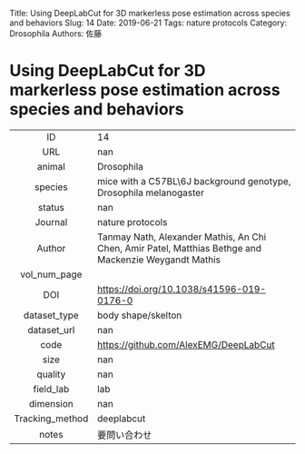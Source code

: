 Title: Using DeepLabCut for 3D markerless pose estimation across species and behaviors
Slug: 14
Date: 2019-06-21
Tags: nature protocols
Category:  Drosophila
Authors: 佐藤

# Using DeepLabCut for 3D markerless pose estimation across species and behaviors

|||
|:-:|:-|
|ID| 14|
|URL| nan|
|animal|  Drosophila|
|species| mice with a C57BL\6J background genotype, Drosophila melanogaster|
|status| nan|
|Journal| nature protocols|
|Author| Tanmay Nath, Alexander Mathis, An Chi Chen, Amir Patel, Matthias Bethge and Mackenzie Weygandt Mathis |
|vol_num_page| |
|DOI| https://doi.org/10.1038/s41596-019-0176-0|
|dataset_type| body shape/skelton|
|dataset_url| nan|
|code| https://github.com/AlexEMG/DeepLabCut|
|size| nan|
|quality| nan|
|field_lab      | lab|
|dimension      | nan|
|Tracking_method| deeplabcut|
|notes          | 要問い合わせ|